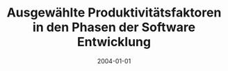 ---
abstract: ''
authors:
- Maresa Dormann
date: '2004-01-01'
featured: false
publication_types:
- '7'
publishDate: '2004-01-01'
title: Ausgewählte Produktivitätsfaktoren in den Phasen der Software Entwicklung
url_pdf: ''
---
